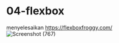 # 04-flexbox
menyelesaikan https://flexboxfroggy.com/ <br>
![Screenshot (767)](https://user-images.githubusercontent.com/62832487/133541072-cd44b387-7921-49f3-bee1-fad6ca93e956.png)